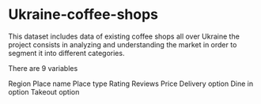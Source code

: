 # Ukraine-coffee-shops
This dataset includes data of existing coffee shops all over Ukraine the project consists in analyzing and  understanding the market in order to segment it into different categories.

There are 9 variables
<table>
Region
Place name
Place type
Rating
Reviews
Price
Delivery option
Dine in option
Takeout option
</tableb>
